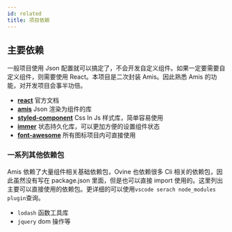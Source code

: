 ```yaml
---
id: related
title: 项目依赖
---
```


## 主要依赖

一般项目使用 Json 配置就可以搞定了，不会开发自定义组件。如果一定要需要自定义组件，则需要使用 React。本项目是二次封装 Amis。因此熟悉 Amis 的功能，对开发项目会事半功倍。

- **[react](https://reactjs.org/)** 官方文档
- **[amis](https://github.com/react-dnd/react-dnd)** Json 渲染为组件的库
- **[styled-component](https://github.com/artf/grapesjs)** Css In Js 样式库，简单容易使用
- **[immer](https://github.com/pelotom/use-methods)** 状态持久化库，可以更加方便的设置组件状态
- **[font-awesome](https://github.com/pelotom/use-methods)** 所有图标项目内可直接使用

### 一系列其他依赖包

Amis 依赖了大量组件相关基础依赖包，Ovine 也依赖很多 Cli 相关的依赖包，因此虽然没有写在 package.json 里面，但是也可以直接 import 使用的。这里列出主要可以直接使用的依赖包。更详细的可以使用`vscode serach node_modules plugin`查询。

- `lodash` 函数工具库
- `jquery` dom 操作等
